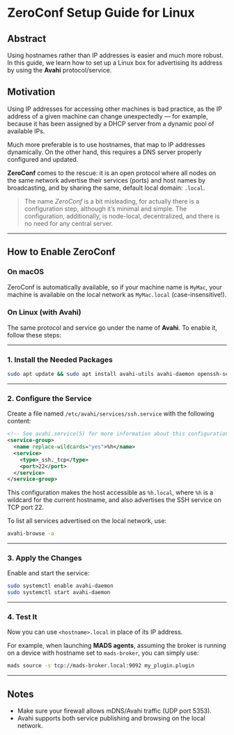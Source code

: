 # ZeroConf Setup Guide for Linux

## Abstract

Using hostnames rather than IP addresses is easier and much more robust. In this guide, we learn how to set up a Linux box for advertising its address by using the **Avahi** protocol/service.

## Motivation

Using IP addresses for accessing other machines is bad practice, as the IP address of a given machine can change unexpectedly — for example, because it has been assigned by a DHCP server from a dynamic pool of available IPs.

Much more preferable is to use hostnames, that map to IP addresses dynamically. On the other hand, this requires a DNS server properly configured and updated.

**ZeroConf** comes to the rescue: it is an open protocol where all nodes on the same network advertise their services (ports) and host names by broadcasting, and by sharing the same, default local domain: `.local`.

> The name *ZeroConf* is a bit misleading, for actually there is a configuration step, although it’s minimal and simple. The configuration, additionally, is node-local, decentralized, and there is no need for any central server.

---

## How to Enable ZeroConf

### On macOS

ZeroConf is automatically available, so if your machine name is `MyMac`, your machine is available on the local network as `MyMac.local` (case-insensitive!).

### On Linux (with Avahi)

The same protocol and service go under the name of **Avahi**. To enable it, follow these steps:

---

### 1. Install the Needed Packages

```bash
sudo apt update && sudo apt install avahi-utils avahi-daemon openssh-server
```

---

### 2. Configure the Service

Create a file named `/etc/avahi/services/ssh.service` with the following content:

```xml
<!-- See avahi.service(5) for more information about this configuration file -->
<service-group>
  <name replace-wildcards="yes">%h</name>
  <service>
    <type>_ssh._tcp</type>
    <port>22</port>
  </service>
</service-group>
```

This configuration makes the host accessible as `%h.local`, where `%h` is a wildcard for the current hostname, and also advertises the SSH service on TCP port 22.

To list all services advertised on the local network, use:

```bash
avahi-browse -a
```

---

### 3. Apply the Changes

Enable and start the service:

```bash
sudo systemctl enable avahi-daemon
sudo systemctl start avahi-daemon
```

---

### 4. Test It

Now you can use `<hostname>.local` in place of its IP address.

For example, when launching **MADS agents**, assuming the broker is running on a device with hostname set to `mads-broker`, you can simply use:

```bash
mads source -s tcp://mads-broker.local:9092 my_plugin.plugin
```

---

## Notes

- Make sure your firewall allows mDNS/Avahi traffic (UDP port 5353).
- Avahi supports both service publishing and browsing on the local network.
